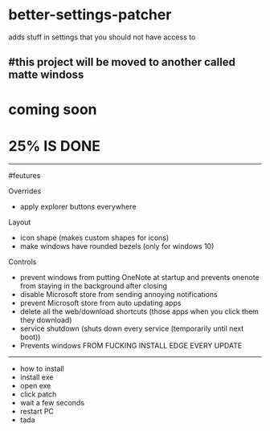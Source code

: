 # better-settings-patcher
adds stuff in settings that you should not have access to

#this project will be moved to another called matte windoss
--------
# coming soon

# 25% IS DONE
----
#feutures

Overrides
- apply explorer buttons everywhere 

Layout
- icon shape (makes custom shapes for icons)
- make windows have rounded bezels (only for windows 10)

Controls
- prevent windows from putting OneNote at startup and prevents onenote from staying in the background after closing
- disable Microsoft store from sending annoying notifications
- prevent Microsoft store from auto updating apps
- delete all the web/download shortcuts (those apps when you click them they download)
- service shutdown (shuts down every service (temporarily until next boot))
- Prevents windows FROM FUCKING INSTALL EDGE EVERY UPDATE


---
- how to install
- install exe
- open exe
- click patch
- wait a few seconds
- restart PC
- tada
